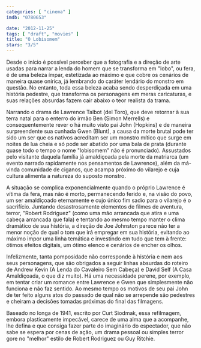 ```yaml
---
categories: [ "cinema" ]
imdb: "0780653"

date: "2012-11-25"
tags: [ "draft", "movies" ]
title: "O Lobisomem"
stars: "3/5"
---
```

Desde o início é possível perceber que a fotografia e a direção de arte usadas para narrar a lenda do homem que se transforma em "lobo", ou fera, é de uma beleza ímpar, estetizada ao máximo e que cobre os cenários de maneira quase onírica, já lembrando do caráter lendário do monstro em questão. No entanto, toda essa beleza acaba sendo desperdiçada em uma história pedestre, que transforma os personagens em meras caricaturas, e suas relações absurdas fazem cair abaixo o teor realista da trama.

Narrando o drama de Lawrence Talbot (del Toro), que deve retornar à sua terra natal para o enterro do irmão Ben (Simon Merrells) e consequentemente rever o há muito visto pai John (Hopkins) e de maneira surpreendente sua cunhada Gwen (Blunt), a causa da morte brutal pode ter sido um ser que os nativos acreditam ser um monstro mítico que surge em noites de lua cheia e só pode ser abatido por uma bala de prata (durante quase todo o tempo o nome "lobisomem" não é pronunciado). Assustados pelo visitante daquela família já amaldiçoada pela morte da matriarca (um evento narrado rapidamente nos pensamentos de Lawrence), além da má-vinda comunidade de ciganos, que acampa próximo do vilarejo e cuja cultura alimenta a natureza do suposto monstro.

A situação se complica exponencialmente quando o próprio Lawrence é vítima da fera, mas não é morto, permanecendo ferido e, na visão do povo, um ser amaldiçoado eternamente e cujo único fim sadio para o vilarejo é o sacrifício. Juntando desastrosamente elementos de filmes de aventura, terror, "Robert Rodriguez" (como uma mão arrancada que atira e uma cabeça arrancada que fala) e tentando ao mesmo tempo manter o clima dramático de sua história, a direção de Joe Johnston parece não ter a menor noção de qual o tom que irá empregar em sua história, evitando ao máximo impor uma linha temática e investindo em tudo que tem à frente: ótimos efeitos digitais, um ótimo elenco e cenários de encher os olhos.

Infelizmente, tanta pomposidade não corresponde à história e nem aos seus personagens, que são obrigados a seguir linhas absurdas do roteiro de Andrew Kevin (A Lenda do Cavaleiro Sem Cabeça) e David Self (A Casa Amaldiçoada, o que diz muito). Há uma necessidade perene, por exemplo, em tentar criar um romance entre Lawrence e Gwen que simplesmente não funciona e não faz sentido. Ao mesmo tempo os motivos de seu pai John de ter feito alguns atos do passado de qual não se arrepende são pedestres e cheiram a decisões tomadas próximas do final das filmagens.

Baseado no longa de 1941, escrito por Curt Siodmak, essa refilmagem, embora plasticamente impecável, carece de uma alma que a acompanhe, lhe defina e que consiga fazer parte do imaginário do espectador, que não sabe se espera por cenas de ação, um drama pessoal ou simples terror gore no "melhor" estilo de Robert Rodriguez ou Guy Ritchie.

